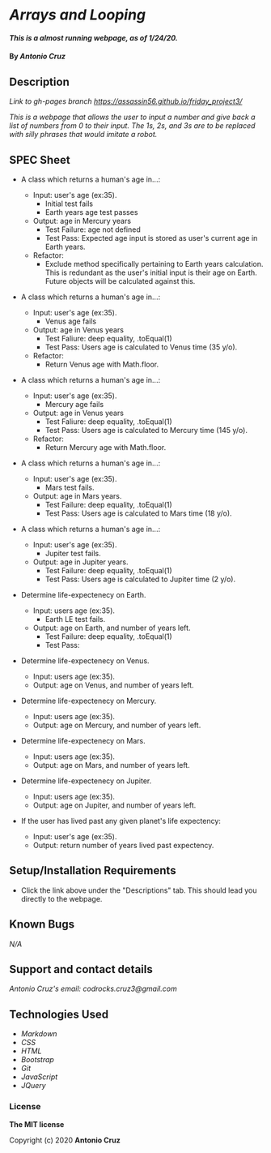 # _Arrays and Looping_

#### _This is a almost running webpage, as of 1/24/20._

#### By _**Antonio Cruz**_

## Description

_Link to gh-pages branch_
_https://assassin56.github.io/friday_project3/_

_This is a webpage that allows the user to input a number and give back a list of numbers from 0 to their input. The 1s, 2s, and 3s are to be replaced with silly phrases that would imitate a robot._

## SPEC Sheet

* A class which returns a human's age in...:
   * Input: user's age (ex:35).
      * Initial test fails
      * Earth years age test passes
   * Output: age in Mercury years
      * Test Failure: age not defined
      * Test Pass: Expected age input is stored as user's current age in Earth years.
   * Refactor:
      * Exclude method specifically pertaining to Earth years calculation. This is redundant as the user's initial input is their age on Earth. Future objects will be calculated against this.

* A class which returns a human's age in...:
   * Input: user's age (ex:35).
      * Venus age fails
   * Output: age in Venus years
      * Test Faliure: deep equality, .toEqual(1)
      * Test Pass: Users age is calculated to Venus time (35 y/o).
   * Refactor: 
      * Return Venus age with Math.floor.

* A class which returns a human's age in...:
   * Input: user's age (ex:35).
      * Mercury age fails
   * Output: age in Venus years
      * Test Faliure: deep equality, .toEqual(1)
      * Test Pass: Users age is calculated to Mercury time (145 y/o).
   * Refactor: 
      * Return Mercury age with Math.floor.

* A class which returns a human's age in...:
   * Input: user's age (ex:35).
      * Mars test fails.
   * Output: age in Mars years.
      * Test Failure: deep equality, .toEqual(1)
      * Test Pass: Users age is calculated to Mars time (18 y/o).
* A class which returns a human's age in...:
   * Input: user's age (ex:35).
      * Jupiter test fails.
   * Output: age in Jupiter years.
      * Test Failure: deep equality, .toEqual(1)
      * Test Pass: Users age is calculated to Jupiter time (2 y/o).
* Determine life-expectenecy on Earth.
   * Input: users age (ex:35).
      * Earth LE test fails.
   * Output: age on Earth, and number of years left.
      * Test Failure: deep equality, .toEqual(1)
      * Test Pass:
* Determine life-expectenecy on Venus.
   * Input: users age (ex:35).
   * Output: age on Venus, and number of years left.
* Determine life-expectenecy on Mercury.
   * Input: users age (ex:35).
   * Output: age on Mercury, and number of years left.
* Determine life-expectenecy on Mars.
   * Input: users age (ex:35).
   * Output: age on Mars, and number of years left.
* Determine life-expectenecy on Jupiter.
   * Input: users age (ex:35).
   * Output: age on Jupiter, and number of years left.
* If the user has lived past any given planet's life expectency:
   * Input: user's age (ex:35).
   * Output: return number of years lived past expectency.


## Setup/Installation Requirements

* Click the link above under the "Descriptions" tab. This should lead you directly to the webpage.

## Known Bugs

_N/A_

## Support and contact details

_Antonio Cruz's email:_
_codrocks.cruz3@gmail.com_

## Technologies Used

* _Markdown_
* _CSS_
* _HTML_
* _Bootstrap_
* _Git_
* _JavaScript_
* _JQuery_

### License

**The MIT license**

Copyright (c) 2020 **Antonio Cruz**